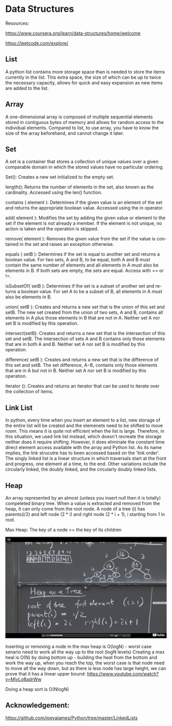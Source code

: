 # Data Structures
Resources:

https://www.coursera.org/learn/data-structures/home/welcome

https://leetcode.com/explore/

## List

A python list contains more storage space than is needed to store the items currently in the list. This extra space, the size of which can be up to twice the necessary capacity, allows for quick and easy expansion as new items are added to the list.

## Array

A one-dimensional array is composed of multiple sequential elements stored in contiguous bytes of memory and allows for random access to the individual elements. Compared to list, to use array, you have to know the size of the array beforehand, and cannot change it later.

## Set

A set is a container that stores a collection of unique values over a given comparable domain in which the stored values have no particular ordering.

  Set(): Creates a new set initialized to the empty set.
  
  length(): Returns the number of elements in the set, also known as the
cardinality. Accessed using the len() function.

  contains ( element ): Determines if the given value is an element of the set
and returns the appropriate boolean value. Accessed using the in operator.

  add( element ): Modifies the set by adding the given value or element to the set if the element is not already a member. If the element is not unique, no action is taken and the operation is skipped.
  
  remove( element ): Removes the given value from the set if the value is con- tained in the set and raises an exception otherwise.
  
  equals ( setB ): Determines if the set is equal to another set and returns a boolean value. For two sets, A and B, to be equal, both A and B must contain the same number of elements and all elements in A must also be elements in B. If both sets are empty, the sets are equal. Access with == or !=.
  
  isSubsetOf( setB ): Determines if the set is a subset of another set and re- turns a boolean value. For set A to be a subset of B, all elements in A must also be elements in B.
  
  union( setB ): Creates and returns a new set that is the union of this set and setB. The new set created from the union of two sets, A and B, contains all elements in A plus those elements in B that are not in A. Neither set A nor set B is modified by this operation.
  
  intersect(setB): Creates and returns a new set that is the intersection of this set and setB. The intersection of sets A and B contains only those elements that are in both A and B. Neither set A nor set B is modified by this operation.
  
  difference( setB ): Creates and returns a new set that is the difference of this set and setB. The set difference, A−B, contains only those elements that are in A but not in B. Neither set A nor set B is modified by this operation.

  iterator (): Creates and returns an iterator that can be used to iterate over
the collection of items.



## Link List
In python, every time when you insert an element to a list, new storage of the entire list will be created and the elemenets need to be shifted to move room. This means it is quite not efficient when the list is large. Therefore, in this situation, we used link list instead, which doesn't recreate the storage neither does it require shifting. However, it does eliminate the constant time direct element access available with the array and Python list. As its name implies, the link strucutre has to been accessed based on the 'link order'. The singly linked list is a linear structure in which traversals start at the front and progress, one element at a time, to the end. Other variations include the circularly linked, the doubly linked, and the circularly doubly linked lists.

## Heap
An array represented by an almost (unless you insert null then it is totally) compeleted binary tree. When a value is extracted and removed from the heap, it can only come from the root node. A node of a tree (i) has parents(i/2) and left node (2 * i) and right node (2 * i + 1), i starting from 1 in root.

Max Heap: The key of a node >= the key of its children

<img src = 'images/heap.png'>


Inserting or removing a node in the max heap is O(logN) - worst case senario need to work all the way up to the root (logN levels)
Creating a max heal is O(N) by doing bottom up - building the heat from the bottom and work the way up, when you reach the top, the worst case is that node need to move all the way down, but as there is less node has large height, we can prove that it has a linear upper bound: https://www.youtube.com/watch?v=MiyLo8adrWw

Doing a heap sort is O(NlogN)

## Acknowledgement:
https://github.com/joeyajames/Python/tree/master/LinkedLists




